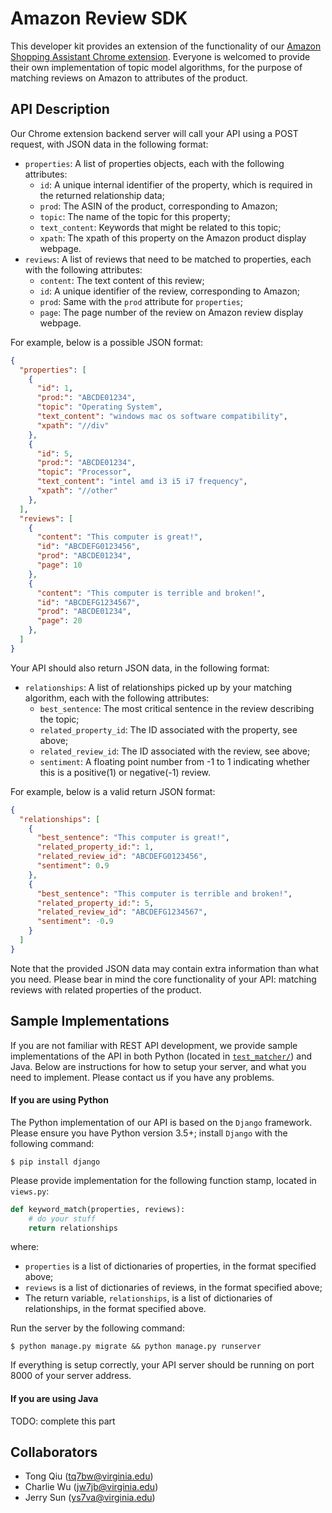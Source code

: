 # Amazon Review SDK

This developer kit provides an extension of the functionality of our [Amazon Shopping Assistant Chrome extension](https://github.com/Charleo85/IR-experiment-extension/releases). Everyone is welcomed to provide their own implementation of topic model algorithms, for the purpose of matching reviews on Amazon to attributes of the product.

## API Description

Our Chrome extension backend server will call your API using a POST request, with JSON data in the following format:

- `properties`: A list of properties objects, each with the following attributes:
    - `id`: A unique internal identifier of the property, which is required in the returned relationship data;
    - `prod`: The ASIN of the product, corresponding to Amazon;
    - `topic`: The name of the topic for this property;
    - `text_content`: Keywords that might be related to this topic;
    - `xpath`: The xpath of this property on the Amazon product display webpage.
- `reviews`: A list of reviews that need to be matched to properties, each with the following attributes:
    - `content`: The text content of this review;
    - `id`: A unique identifier of the review, corresponding to Amazon;
    - `prod`: Same with the `prod` attribute for `properties`;
    - `page`: The page number of the review on Amazon review display webpage.

For example, below is a possible JSON format:
```json
{
  "properties": [
    {
      "id": 1,
      "prod:": "ABCDE01234",
      "topic": "Operating System",
      "text_content": "windows mac os software compatibility",
      "xpath": "//div"
    },
    {
      "id": 5,
      "prod:": "ABCDE01234",
      "topic": "Processor",
      "text_content": "intel amd i3 i5 i7 frequency",
      "xpath": "//other"
    },
  ],
  "reviews": [
    {
      "content": "This computer is great!",
      "id": "ABCDEFG0123456",
      "prod": "ABCDE01234",
      "page": 10
    },
    {
      "content": "This computer is terrible and broken!",
      "id": "ABCDEFG1234567",
      "prod": "ABCDE01234",
      "page": 20
    },
  ]
}
```

Your API should also return JSON data, in the following format:

- `relationships`: A list of relationships picked up by your matching algorithm, each with the following attributes:
    - `best_sentence`: The most critical sentence in the review describing the topic;
    - `related_property_id`: The ID associated with the property, see above;
    - `related_review_id`: The ID associated with the review, see above;
    - `sentiment`: A floating point number from -1 to 1 indicating whether this is a positive(1) or negative(-1) review.

For example, below is a valid return JSON format:
```json
{
  "relationships": [
    {
      "best_sentence": "This computer is great!",
      "related_property_id:": 1,
      "related_review_id": "ABCDEFG0123456",
      "sentiment": 0.9
    },
    {
      "best_sentence": "This computer is terrible and broken!",
      "related_property_id:": 5,
      "related_review_id": "ABCDEFG1234567",
      "sentiment": -0.9
    }
  ]
}
```

Note that the provided JSON data may contain extra information than what you need. Please bear in mind the core functionality of your API: matching reviews with related properties of the product.

## Sample Implementations

If you are not familiar with REST API development, we provide sample implementations of the API in both Python (located in [`test_matcher/`](test_matcher/)) and Java. Below are instructions for how to setup your server, and what you need to implement. Please contact us if you have any problems.

#### If you are using Python

The Python implementation of our API is based on the `Django` framework. Please ensure you have Python version 3.5+; install `Django` with the following command:
```shell
$ pip install django
```

Please provide implementation for the following function stamp, located in `views.py`:
```python
def keyword_match(properties, reviews):
    # do your stuff
    return relationships
```
where:
- `properties` is a list of dictionaries of properties, in the format specified above;
- `reviews` is a list of dictionaries of reviews, in the format specified above;
- The return variable, `relationships`, is a list of dictionaries of relationships, in the format specified above.

Run the server by the following command:
```shell
$ python manage.py migrate && python manage.py runserver
```

If everything is setup correctly, your API server should be running on port 8000 of your server address.

#### If you are using Java

TODO: complete this part

## Collaborators

- Tong Qiu ([tq7bw@virginia.edu](mailto:tq7bw@virginia.edu))
- Charlie Wu ([jw7jb@virginia.edu](mailto:jw7jb@virginia.edu))
- Jerry Sun ([ys7va@virginia.edu](mailto:ys7va@virginia.edu))
